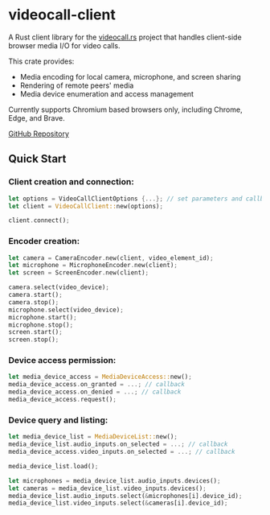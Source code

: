 # videocall-client

A Rust client library for the [videocall.rs](https://videocall.rs) project that handles client-side browser media I/O for video calls.

This crate provides:
- Media encoding for local camera, microphone, and screen sharing
- Rendering of remote peers' media
- Media device enumeration and access management

Currently supports Chromium based browsers only, including Chrome, Edge, and Brave.

[GitHub Repository](https://github.com/videocall-rs/videocall-rs)

## Quick Start

### Client creation and connection:
```rust
let options = VideoCallClientOptions {...}; // set parameters and callbacks for various events
let client = VideoCallClient::new(options);

client.connect();
```

### Encoder creation:
```rust
let camera = CameraEncoder.new(client, video_element_id);
let microphone = MicrophoneEncoder.new(client);
let screen = ScreenEncoder.new(client);

camera.select(video_device);
camera.start();
camera.stop();
microphone.select(video_device);
microphone.start();
microphone.stop();
screen.start();
screen.stop();
```

### Device access permission:

```rust
let media_device_access = MediaDeviceAccess::new();
media_device_access.on_granted = ...; // callback
media_device_access.on_denied = ...; // callback
media_device_access.request();
```

### Device query and listing:
```rust
let media_device_list = MediaDeviceList::new();
media_device_list.audio_inputs.on_selected = ...; // callback
media_device_access.video_inputs.on_selected = ...; // callback

media_device_list.load();

let microphones = media_device_list.audio_inputs.devices();
let cameras = media_device_list.video_inputs.devices();
media_device_list.audio_inputs.select(&microphones[i].device_id);
media_device_list.video_inputs.select(&cameras[i].device_id);
```